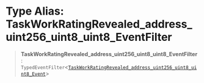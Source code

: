 # Type Alias: TaskWorkRatingRevealed\_address\_uint256\_uint8\_uint8\_EventFilter

> **TaskWorkRatingRevealed\_address\_uint256\_uint8\_uint8\_EventFilter**: `TypedEventFilter`\<[`TaskWorkRatingRevealed_address_uint256_uint8_uint8_Event`](TaskWorkRatingRevealed_address_uint256_uint8_uint8_Event.md)\>
